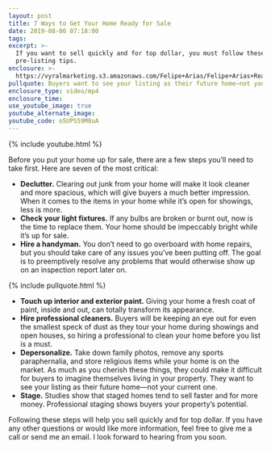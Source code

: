```yaml
---
layout: post
title: 7 Ways to Get Your Home Ready for Sale
date: 2019-08-06 07:18:00
tags:
excerpt: >-
  If you want to sell quickly and for top dollar, you must follow these seven
  pre-listing tips.
enclosure: >-
  https://vyralmarketing.s3.amazonaws.com/Felipe+Arias/Felipe+Arias+Real+Estate+_+7+Ways+to+Get+Your+Home+Ready+for+Sale.mp4
pullquote: Buyers want to see your listing as their future home—not your current one.
enclosure_type: video/mp4
enclosure_time:
use_youtube_image: true
youtube_alternate_image:
youtube_code: o5UPS59M8uA
---
```


{% include youtube.html %}

Before you put your home up for sale, there are a few steps you’ll need to take first. Here are seven of the most critical:&nbsp;

* **Declutter.** Clearing out junk from your home will make it look cleaner and more spacious, which will give buyers a much better impression. When it comes to the items in your home while it’s open for showings, less is more.&nbsp;
* **Check your light fixtures.** If any bulbs are broken or burnt out, now is the time to replace them. Your home should be impeccably bright while it’s up for sale.&nbsp;
* **Hire a handyman.** You don’t need to go overboard with home repairs, but you should take care of any issues you’ve been putting off. The goal is to preemptively resolve any problems that would otherwise show up on an inspection report later on.&nbsp;

{% include pullquote.html %}

* **Touch up interior and exterior paint.** Giving your home a fresh coat of paint, inside and out, can totally transform its appearance.&nbsp;
* **Hire professional cleaners.** Buyers will be keeping an eye out for even the smallest speck of dust as they tour your home during showings and open houses, so hiring a professional to clean your home before you list is a must.&nbsp;
* **Depersonalize.** Take down family photos, remove any sports paraphernalia, and store religious items while your home is on the market. As much as you cherish these things, they could make it difficult for buyers to imagine themselves living in your property. They want to see your listing as their future home—not your current one.&nbsp;
* **Stage.** Studies show that staged homes tend to sell faster and for more money. Professional staging shows buyers your property’s potential.

Following these steps will help you sell quickly and for top dollar. If you have any other questions or would like more information, feel free to give me a call or send me an email. I look forward to hearing from you soon.